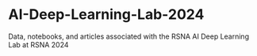 # AI-Deep-Learning-Lab-2024
Data, notebooks, and articles associated with the RSNA AI Deep Learning Lab at RSNA 2024
